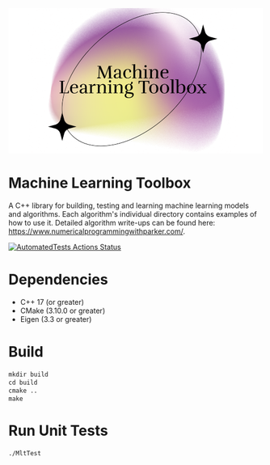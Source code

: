 ![image](https://github.com/ParkerBarrett959/MachineLearningToolbox/blob/linear-regression/doc/MLTLogo.PNG)
# Machine Learning Toolbox
A C++ library for building, testing and learning machine learning models and algorithms. Each algorithm's individual directory contains examples of how to use it. Detailed algorithm write-ups can be found here: https://www.numericalprogrammingwithparker.com/.

[![AutomatedTests Actions Status](https://github.com/ParkerBarrett959/MachineLearningToolbox/workflows/MachineLearningToolbox-master/badge.svg)](https://github.com/ParkerBarrett959/MachineLearningToolbox/actions)

# Dependencies
* C++ 17 (or greater) <br />
* CMake (3.10.0 or greater) <br />
* Eigen (3.3 or greater) <br />

# Build
```
mkdir build
cd build
cmake ..
make
```
# Run Unit Tests
```
./MltTest
```
